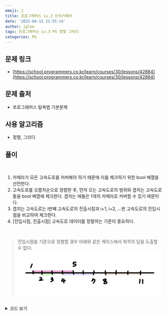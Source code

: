 ```yaml
---
emoji: 🧢
title: 프로그래머스 Lv.3 단속카메라
date: '2023-04-13 21:55:14'
author: jglee
tags: 프로그래머스 Lv.3 PS 정렬 그리디
categories: PS
---
```


## 문제 링크

- [https://school.programmers.co.kr/learn/courses/30/lessons/42884](https://school.programmers.co.kr/learn/courses/30/lessons/42884)

## 문제 출처

- 프로그래머스 탐욕법 기본문제

## 사용 알고리즘

- 정렬, 그리디

## 풀이

<br/>

1. 카메라가 모든 고속도로를 커버해야 하기 때문에 이를 체크하기 위한 bool 배열을 선언한다.
2. 고속도로를 오름차순으로 정렬한 후, 먼저 오는 고속도로의 범위와 겹치는 고속도로들을 bool 배열에 체크한다. 겹치는 애들은 1개의 카메라로 커버할 수 있기 때문이다.
3. 겹치는 고속도로는 i번째 고속도로의 진출시점과 i+1, i+2, ...번 고속도로의 진입시점을 비교하여 체크한다.
4. [진입시점, 진출시점] 고속도로 데이터를 정렬하는 기준이 중요하다.
<br/>

> 진입시점을 기준으로 정렬할 경우 아래와 같은 케이스에서 최적의 답을 도출할 수 없다.
  ![image1.jpg](image1.jpg)

<br/>

<details>
<summary>코드 보기</summary>

```C
#include <bits/stdc++.h>
using namespace std;

int solution(vector<vector<int>> routes) {
    int answer = 0;
    int n = routes.size();
    vector<bool> used(n, 0);
    sort(routes.begin(), routes.end(), [](const vector<int> a, const vector<int> b) {
        return a[1] < b[1];
    });
    for(int i = 0; i < n; i++) {
        if(used[i]) continue;
        used[i] = 1;
        answer++;

        for(int j = i + 1; j < n; j++) {
            if(routes[i][1] < routes[j][0]) break;
            used[j] = 1;
        }

    }
    return answer;
}
```

</details>

<br/>

```toc

```
